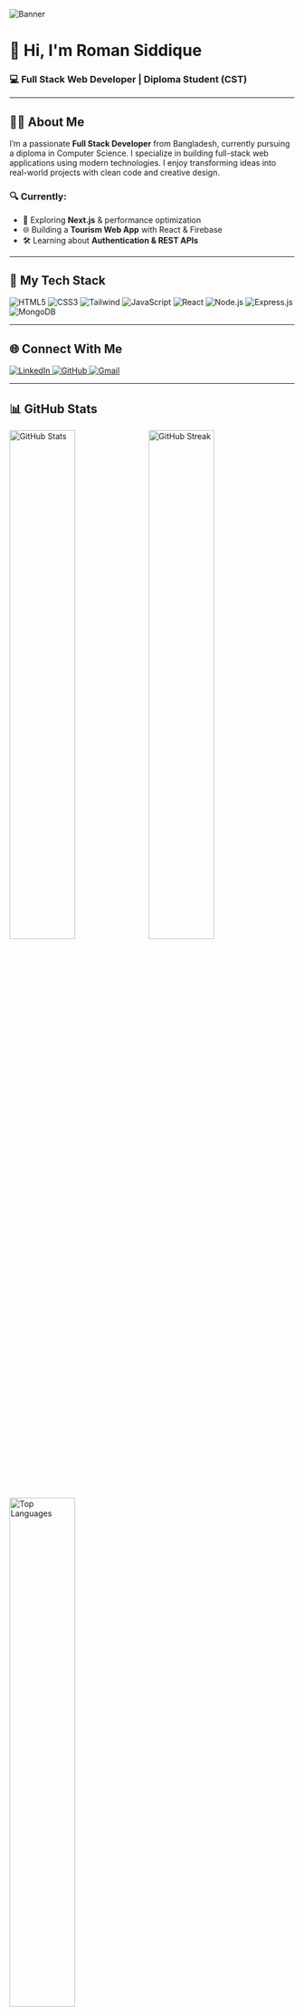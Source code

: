 ![Banner](https://i.ibb.co/pZJDqr2/dev-banner.png)

# 👋 Hi, I'm Roman Siddique
### 💻 Full Stack Web Developer | Diploma Student (CST)

---

## 🧑‍💼 About Me

I’m a passionate **Full Stack Developer** from Bangladesh, currently pursuing a diploma in Computer Science. I specialize in building full-stack web applications using modern technologies. I enjoy transforming ideas into real-world projects with clean code and creative design.

### 🔍 Currently:
- 🚀 Exploring **Next.js** & performance optimization  
- 🌐 Building a **Tourism Web App** with React & Firebase  
- 🛠️ Learning about **Authentication & REST APIs**

---

## 🚀 My Tech Stack

<p align="left">
  <img src="https://img.shields.io/badge/HTML5-E34F26?style=for-the-badge&logo=html5&logoColor=white" alt="HTML5"/>
  <img src="https://img.shields.io/badge/CSS3-1572B6?style=for-the-badge&logo=css3&logoColor=white" alt="CSS3"/>
  <img src="https://img.shields.io/badge/TailwindCSS-38B2AC?style=for-the-badge&logo=tailwind-css&logoColor=white" alt="Tailwind"/>
  <img src="https://img.shields.io/badge/JavaScript-F7DF1E?style=for-the-badge&logo=javascript&logoColor=black" alt="JavaScript"/>
  <img src="https://img.shields.io/badge/React-20232A?style=for-the-badge&logo=react&logoColor=61DAFB" alt="React"/>
  <img src="https://img.shields.io/badge/Node.js-339933?style=for-the-badge&logo=node.js&logoColor=white" alt="Node.js"/>
  <img src="https://img.shields.io/badge/Express.js-000000?style=for-the-badge&logo=express&logoColor=white" alt="Express.js"/>
  <img src="https://img.shields.io/badge/MongoDB-47A248?style=for-the-badge&logo=mongodb&logoColor=white" alt="MongoDB"/>
</p>

---

## 🌐 Connect With Me

<p align="left">
  <a href="https://www.linkedin.com/in/roman-siddique" target="_blank">
    <img src="https://img.shields.io/badge/LinkedIn-0077B5?style=for-the-badge&logo=linkedin&logoColor=white" alt="LinkedIn"/>
  </a>
  <a href="https://github.com/romansiddique" target="_blank">
    <img src="https://img.shields.io/badge/GitHub-181717?style=for-the-badge&logo=github&logoColor=white" alt="GitHub"/>
  </a>
  <a href="mailto:romansiddique66626@gmail.com">
    <img src="https://img.shields.io/badge/Gmail-D14836?style=for-the-badge&logo=gmail&logoColor=white" alt="Gmail"/>
  </a>
</p>

---

## 📊 GitHub Stats

<p align="left">
  <img src="https://github-readme-stats.vercel.app/api?username=romansiddique&show_icons=true&theme=radical" alt="GitHub Stats" width="48%" />
  <img src="https://github-readme-streak-stats.herokuapp.com/?user=romansiddique&theme=radical" alt="GitHub Streak" width="48%" />
</p>

<p align="left">
  <img src="https://github-readme-stats.vercel.app/api/top-langs/?username=romansiddique&layout=compact&theme=radical" alt="Top Languages" width="48%" />
</p>

---

> 🔥 “Code, Learn, Build, Repeat!”
